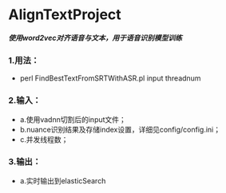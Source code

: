 # AlignTextProject

***使用word2vec对齐语音与文本，用于语音识别模型训练***

### 1.用法：
- perl FindBestTextFromSRTWithASR.pl input threadnum 

### 2.输入：
- a.使用vadnn切割后的input文件；
- b.nuance识别结果及存储index设置，详细见config/config.ini；
- c.并发线程数；

### 3.输出：
- a.实时输出到elasticSearch
